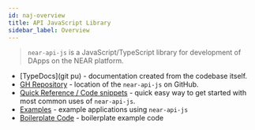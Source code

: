 ```yaml
---
id: naj-overview
title: API JavaScript Library
sidebar_label: Overview
---
```


> `near-api-js` is a JavaScript/TypeScript library for development of DApps on the NEAR platform.

- [TypeDocs](git pu) - documentation created from the codebase itself.
- [GH Repository](https://github.com/near/near-api-js/) - location of the `near-api-js` on GitHub.
- [Quick Reference / Code snippets](https://docs.near.org/docs/develop/front-end/naj-quick-reference) - quick easy way to get started with most common uses of `near-api-js`.
- [Examples](https://examples.near.org/) - example applications using `near-api-js`
- [Boilerplate Code](https://github.com/near-apps/nearbp) - boilerplate example code


